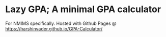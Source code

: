 # Lazy GPA; A minimal GPA calculator
For NMIMS specifically.
Hosted with Github Pages @ https://harshinvader.github.io/GPA-Calculator/

